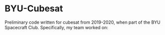 # BYU-Cubesat
Preliminary code written for cubesat from 2019-2020, when part of the BYU Spacecraft Club. Specifically, my team worked on:
